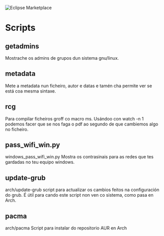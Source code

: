 ![Eclipse Marketplace](https://img.shields.io/eclipse-marketplace/l/scripts.svg)
# Scripts
## getadmins
Mostrache os admins de grupos dun sistema gnu/linux.

## metadata
Mete a metadata nun ficheiro, autor e datas e tamén cha permite ver se está coa mesma sintaxe.

## rcg
Para compilar ficheiros groff co macro ms. Usándoo con watch -n 1 podemos facer que se nos faga o pdf ao segundo de que cambiemos algo no ficheiro.

## pass\_wifi\_win.py
windows\_pass\_wifi\_win.py
Mostra os contrasinais para as redes que tes gardadas no teu equipo windows.

## update-grub
arch/update-grub
script para actualizar os cambios feitos na configuración do grub. É útil para cando este script non ven co sistema, como pasa en Arch.

## pacma
arch/pacma
Script para instalar do repositorio AUR en Arch
